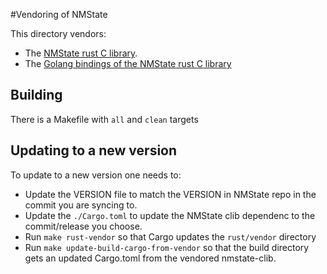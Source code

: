 #Vendoring of NMState

This directory vendors:
* The [NMState rust C library](https://github.com/nmstate/nmstate/tree/base/rust/src/clib).
* The [Golang bindings of the NMState rust C library](https://github.com/nmstate/nmstate/tree/base/rust/go/nmstate)

## Building

There is a Makefile with `all` and `clean` targets

## Updating to a new version

To update to a new version one needs to:
* Update the VERSION file to match the VERSION in NMState repo in the commit you are syncing to.
* Update the `./Cargo.toml` to update the NMState clib dependenc to the commit/release you choose.
* Run `make rust-vendor` so that Cargo updates the `rust/vendor` directory
* Run `make update-build-cargo-from-vendor` so that the build directory gets an updated Cargo.toml from the vendored nmstate-clib.
